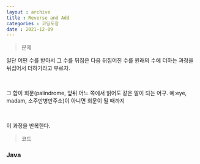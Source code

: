 ```yaml
---
layout : archive
title : Reverse and Add
categories : 코딩도장
date : 2021-12-09
---
```

> 문제 <br>

일단 어떤 수를 받아서 그 수를 뒤집은 다음 뒤집어진 수를 원래의 수에 더하는 과정을 뒤집어서 더하기라고 부르자.

​

그 합이 회문(palindrome, 앞뒤 어느 쪽에서 읽어도 같은 말이 되는 어구. 예:eye, madam, 소주만병만주소)이 아니면 회문이 될 때까지

​

 이 과정을 반복한다.

> 코드
### Java

<script src="https://gist.github.com/kwontaehoon/1c60e370df5e3f35b11d1abad6cac666.js"></script>

